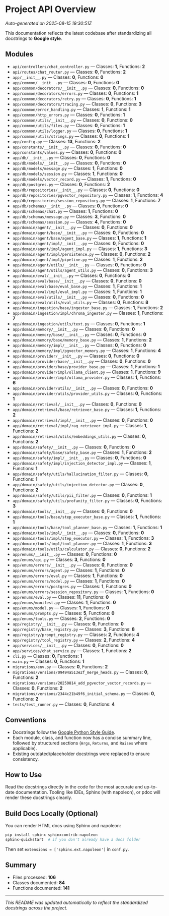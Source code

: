 # Project API Overview

_Auto-generated on 2025-08-15 19:30:51Z_

This documentation reflects the latest codebase after standardizing all docstrings to **Google style**.

## Modules

- `api/controllers/chat_controller.py` — Classes: **1**, Functions: **2**
- `api/routes/chat_router.py` — Classes: **0**, Functions: **2**
- `app/__init__.py` — Classes: **0**, Functions: **0**
- `app/common/__init__.py` — Classes: **0**, Functions: **0**
- `app/common/decorators/__init__.py` — Classes: **0**, Functions: **0**
- `app/common/decorators/errors.py` — Classes: **0**, Functions: **1**
- `app/common/decorators/retry.py` — Classes: **0**, Functions: **1**
- `app/common/decorators/tracing.py` — Classes: **0**, Functions: **3**
- `app/common/error_handling.py` — Classes: **1**, Functions: **1**
- `app/common/http_errors.py` — Classes: **0**, Functions: **1**
- `app/common/utils/__init__.py` — Classes: **0**, Functions: **0**
- `app/common/utils/files.py` — Classes: **0**, Functions: **1**
- `app/common/utils/logger.py` — Classes: **0**, Functions: **1**
- `app/common/utils/strings.py` — Classes: **0**, Functions: **1**
- `app/config.py` — Classes: **13**, Functions: **2**
- `app/constants/__init__.py` — Classes: **0**, Functions: **0**
- `app/constants/values.py` — Classes: **0**, Functions: **0**
- `app/db/__init__.py` — Classes: **0**, Functions: **0**
- `app/db/models/__init__.py` — Classes: **0**, Functions: **0**
- `app/db/models/message.py` — Classes: **1**, Functions: **0**
- `app/db/models/session.py` — Classes: **1**, Functions: **0**
- `app/db/models/vector_record.py` — Classes: **1**, Functions: **0**
- `app/db/postgres.py` — Classes: **0**, Functions: **2**
- `app/db/repositories/__init__.py` — Classes: **0**, Functions: **0**
- `app/db/repositories/pgvector_repository.py` — Classes: **1**, Functions: **4**
- `app/db/repositories/session_repository.py` — Classes: **1**, Functions: **7**
- `app/db/schemas/__init__.py` — Classes: **0**, Functions: **0**
- `app/db/schemas/chat.py` — Classes: **1**, Functions: **0**
- `app/db/schemas/message.py` — Classes: **3**, Functions: **0**
- `app/db/schemas/session.py` — Classes: **4**, Functions: **0**
- `app/domain/agent/__init__.py` — Classes: **0**, Functions: **0**
- `app/domain/agent/base/__init__.py` — Classes: **0**, Functions: **0**
- `app/domain/agent/base/agent_base.py` — Classes: **1**, Functions: **1**
- `app/domain/agent/impl/__init__.py` — Classes: **0**, Functions: **0**
- `app/domain/agent/impl/agent_impl.py` — Classes: **1**, Functions: **3**
- `app/domain/agent/impl/persistence.py` — Classes: **0**, Functions: **2**
- `app/domain/agent/impl/pipeline.py` — Classes: **1**, Functions: **2**
- `app/domain/agent/utils/__init__.py` — Classes: **0**, Functions: **0**
- `app/domain/agent/utils/agent_utils.py` — Classes: **0**, Functions: **3**
- `app/domain/eval/__init__.py` — Classes: **0**, Functions: **0**
- `app/domain/eval/base/__init__.py` — Classes: **0**, Functions: **0**
- `app/domain/eval/base/eval_base.py` — Classes: **1**, Functions: **1**
- `app/domain/eval/impl/eval_impl.py` — Classes: **1**, Functions: **1**
- `app/domain/eval/utils/__init__.py` — Classes: **0**, Functions: **0**
- `app/domain/eval/utils/eval_utils.py` — Classes: **0**, Functions: **8**
- `app/domain/ingestion/base/ingester_base.py` — Classes: **1**, Functions: **2**
- `app/domain/ingestion/impl/chroma_ingester.py` — Classes: **1**, Functions: **7**
- `app/domain/ingestion/utils/text.py` — Classes: **0**, Functions: **1**
- `app/domain/memory/__init__.py` — Classes: **0**, Functions: **0**
- `app/domain/memory/base/__init__.py` — Classes: **0**, Functions: **0**
- `app/domain/memory/base/memory_base.py` — Classes: **1**, Functions: **2**
- `app/domain/memory/impl/__init__.py` — Classes: **0**, Functions: **0**
- `app/domain/memory/impl/pgvector_memory.py` — Classes: **1**, Functions: **4**
- `app/domain/provider/__init__.py` — Classes: **0**, Functions: **0**
- `app/domain/provider/base/__init__.py` — Classes: **0**, Functions: **0**
- `app/domain/provider/base/provider_base.py` — Classes: **1**, Functions: **1**
- `app/domain/provider/impl/ollama_client.py` — Classes: **1**, Functions: **9**
- `app/domain/provider/impl/ollama_provider.py` — Classes: **1**, Functions: **6**
- `app/domain/provider/utils/__init__.py` — Classes: **0**, Functions: **0**
- `app/domain/provider/utils/provider_utils.py` — Classes: **0**, Functions: **1**
- `app/domain/retrieval/__init__.py` — Classes: **0**, Functions: **0**
- `app/domain/retrieval/base/retriever_base.py` — Classes: **1**, Functions: **2**
- `app/domain/retrieval/impl/__init__.py` — Classes: **0**, Functions: **0**
- `app/domain/retrieval/impl/rag_retriever_impl.py` — Classes: **1**, Functions: **2**
- `app/domain/retrieval/utils/embeddings_utils.py` — Classes: **0**, Functions: **2**
- `app/domain/safety/__init__.py` — Classes: **0**, Functions: **0**
- `app/domain/safety/base/safety_base.py` — Classes: **1**, Functions: **2**
- `app/domain/safety/impl/__init__.py` — Classes: **0**, Functions: **0**
- `app/domain/safety/impl/injection_detector_impl.py` — Classes: **1**, Functions: **1**
- `app/domain/safety/utils/hallucination_filter.py` — Classes: **0**, Functions: **1**
- `app/domain/safety/utils/injection_detector.py` — Classes: **0**, Functions: **2**
- `app/domain/safety/utils/pii_filter.py` — Classes: **0**, Functions: **1**
- `app/domain/safety/utils/profanity_filter.py` — Classes: **0**, Functions: **3**
- `app/domain/tools/__init__.py` — Classes: **0**, Functions: **0**
- `app/domain/tools/base/step_executor_base.py` — Classes: **1**, Functions: **1**
- `app/domain/tools/base/tool_planner_base.py` — Classes: **1**, Functions: **1**
- `app/domain/tools/impl/__init__.py` — Classes: **0**, Functions: **0**
- `app/domain/tools/impl/step_executor.py` — Classes: **1**, Functions: **3**
- `app/domain/tools/impl/tool_planner.py` — Classes: **1**, Functions: **3**
- `app/domain/tools/utils/calculator.py` — Classes: **0**, Functions: **2**
- `app/enums/__init__.py` — Classes: **0**, Functions: **0**
- `app/enums/api.py` — Classes: **3**, Functions: **0**
- `app/enums/errors/__init__.py` — Classes: **0**, Functions: **0**
- `app/enums/errors/agent.py` — Classes: **1**, Functions: **0**
- `app/enums/errors/eval.py` — Classes: **1**, Functions: **0**
- `app/enums/errors/model.py` — Classes: **1**, Functions: **0**
- `app/enums/errors/postgres.py` — Classes: **1**, Functions: **0**
- `app/enums/errors/session_repository.py` — Classes: **1**, Functions: **0**
- `app/enums/eval.py` — Classes: **11**, Functions: **0**
- `app/enums/manifest.py` — Classes: **1**, Functions: **0**
- `app/enums/model.py` — Classes: **1**, Functions: **0**
- `app/enums/prompts.py` — Classes: **5**, Functions: **0**
- `app/enums/tools.py` — Classes: **2**, Functions: **0**
- `app/registry/__init__.py` — Classes: **0**, Functions: **0**
- `app/registry/base_registry.py` — Classes: **3**, Functions: **8**
- `app/registry/prompt_registry.py` — Classes: **2**, Functions: **4**
- `app/registry/tool_registry.py` — Classes: **2**, Functions: **4**
- `app/services/__init__.py` — Classes: **0**, Functions: **0**
- `app/services/chat_service.py` — Classes: **1**, Functions: **2**
- `cli.py` — Classes: **0**, Functions: **1**
- `main.py` — Classes: **0**, Functions: **1**
- `migrations/env.py` — Classes: **0**, Functions: **2**
- `migrations/versions/09494a513e2f_merge_heads.py` — Classes: **0**, Functions: **2**
- `migrations/versions/20250814_add_pgvector_vector_records.py` — Classes: **0**, Functions: **2**
- `migrations/versions/2344c21b49f6_initial_schema.py` — Classes: **0**, Functions: **2**
- `tests/test_runner.py` — Classes: **0**, Functions: **4**

## Conventions

- Docstrings follow the [Google Python Style Guide](https://google.github.io/styleguide/pyguide.html#s3.8-comments-and-docstrings).
- Each module, class, and function now has a concise summary line, followed by structured sections (`Args`, `Returns`, and `Raises` where applicable).
- Existing outdated/placeholder docstrings were replaced to ensure consistency.

## How to Use

Read the docstrings directly in the code for the most accurate and up-to-date documentation. Tooling like IDEs, Sphinx (with napoleon), or pdoc will render these docstrings cleanly.

## Build Docs Locally (Optional)

You can render HTML docs using Sphinx and napoleon:
```bash
pip install sphinx sphinxcontrib-napoleon
sphinx-quickstart  # if you don't already have a docs folder
```
Then set `extensions = ['sphinx.ext.napoleon']` in `conf.py`.

## Summary

- Files processed: **106**
- Classes documented: **84**
- Functions documented: **141**

---
_This README was updated automatically to reflect the standardized docstrings across the project._